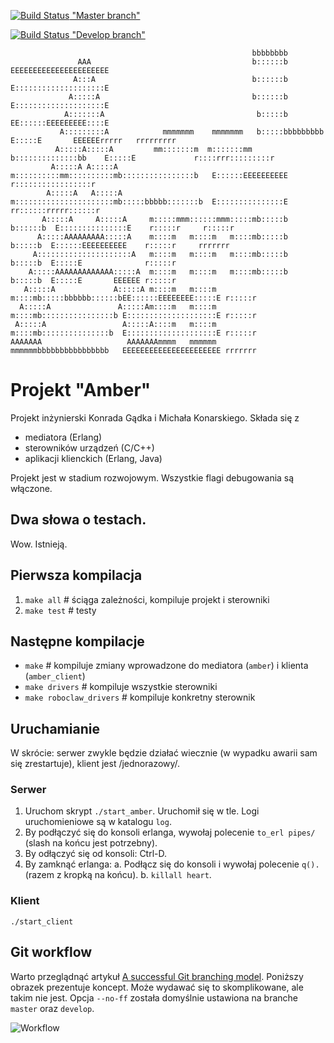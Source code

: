 [![Build Status](https://travis-ci.org/kgadek/Amber.png?branch=master) "Master branch"](http://github.com/kgadek/Amber)

[![Build Status](https://travis-ci.org/kgadek/Amber.png?branch=develop) "Develop branch"](http://github.com/kgadek/Amber)

                                                          bbbbbbbb                                                      
                   AAA                                    b::::::b            EEEEEEEEEEEEEEEEEEEEEE                    
                  A:::A                                   b::::::b            E::::::::::::::::::::E                    
                 A:::::A                                  b::::::b            E::::::::::::::::::::E                    
                A:::::::A                                  b:::::b            EE::::::EEEEEEEEE::::E                    
               A:::::::::A            mmmmmmm    mmmmmmm   b:::::bbbbbbbbb      E:::::E       EEEEEErrrrr   rrrrrrrrr   
              A:::::A:::::A         mm:::::::m  m:::::::mm b::::::::::::::bb    E:::::E             r::::rrr:::::::::r  
             A:::::A A:::::A       m::::::::::mm::::::::::mb::::::::::::::::b   E::::::EEEEEEEEEE   r:::::::::::::::::r 
            A:::::A   A:::::A      m::::::::::::::::::::::mb:::::bbbbb:::::::b  E:::::::::::::::E   rr::::::rrrrr::::::r
           A:::::A     A:::::A     m:::::mmm::::::mmm:::::mb:::::b    b::::::b  E:::::::::::::::E    r:::::r     r:::::r
          A:::::AAAAAAAAA:::::A    m::::m   m::::m   m::::mb:::::b     b:::::b  E::::::EEEEEEEEEE    r:::::r     rrrrrrr
         A:::::::::::::::::::::A   m::::m   m::::m   m::::mb:::::b     b:::::b  E:::::E              r:::::r            
        A:::::AAAAAAAAAAAAA:::::A  m::::m   m::::m   m::::mb:::::b     b:::::b  E:::::E       EEEEEE r:::::r            
       A:::::A             A:::::A m::::m   m::::m   m::::mb:::::bbbbbb::::::bEE::::::EEEEEEEE:::::E r:::::r            
      A:::::A               A:::::Am::::m   m::::m   m::::mb::::::::::::::::b E::::::::::::::::::::E r:::::r            
     A:::::A                 A:::::A::::m   m::::m   m::::mb:::::::::::::::b  E::::::::::::::::::::E r:::::r            
    AAAAAAA                   AAAAAAAmmmm   mmmmmm   mmmmmmbbbbbbbbbbbbbbbb   EEEEEEEEEEEEEEEEEEEEEE rrrrrrr            
                                                                                                                      

# Projekt "Amber"

Projekt inżynierski Konrada Gądka i Michała Konarskiego. Składa się z

  - mediatora (Erlang)
  - sterowników urządzeń (C/C++)
  - aplikacji klienckich (Erlang, Java)

Projekt jest w stadium rozwojowym. Wszystkie flagi debugowania są włączone.

## Dwa słowa o testach.

Wow. Istnieją.


## Pierwsza kompilacja

1. `make all` # ściąga zależności, kompiluje projekt i sterowniki
1. `make test` # testy

## Następne kompilacje

  - `make` # kompiluje zmiany wprowadzone do mediatora (`amber`) i klienta (`amber_client`)
  - `make drivers` # kompiluje wszystkie sterowniki
  - `make roboclaw_drivers` # kompiluje konkretny sterownik

## Uruchamianie

W skrócie: serwer zwykle będzie działać wiecznie (w wypadku awarii sam się zrestartuje),
klient jest /jednorazowy/.

### Serwer

1. Uruchom skrypt `./start_amber`. Uruchomił się w tle. Logi uruchomieniowe są w katalogu `log`.
2. By podłączyć się do konsoli erlanga, wywołaj polecenie `to_erl pipes/` (slash na końcu jest potrzebny).
3. By odłączyć się od konsoli: Ctrl-D.
4. By zamknąć erlanga:
    a. Podłącz się do konsoli i wywołaj polecenie `q().` (razem z kropką na końcu).
    b. `killall heart`.

### Klient

    ./start_client

## Git workflow

Warto przeglądnąć artykuł [A successful Git branching model](http://nvie.com/posts/a-successful-git-branching-model/).
Poniższy obrazek prezentuje koncept. Może wydawać się to skomplikowane, ale takim nie jest.
Opcja `--no-ff` została domyślnie ustawiona na branche `master` oraz `develop`.

![Workflow](http://nvie.com/img/2009/12/Screen-shot-2009-12-24-at-11.32.03.png)

